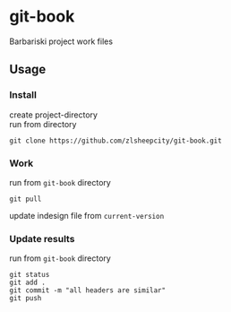 # git-book
Barbariski project work files

## Usage

### Install

create project-directory  
run from directory  
```
git clone https://github.com/zlsheepcity/git-book.git
```

### Work

run from `git-book` directory  
```
git pull
```

update indesign file from `current-version`  

### Update results

run from `git-book` directory  
```
git status
git add .
git commit -m "all headers are similar"
git push
```

